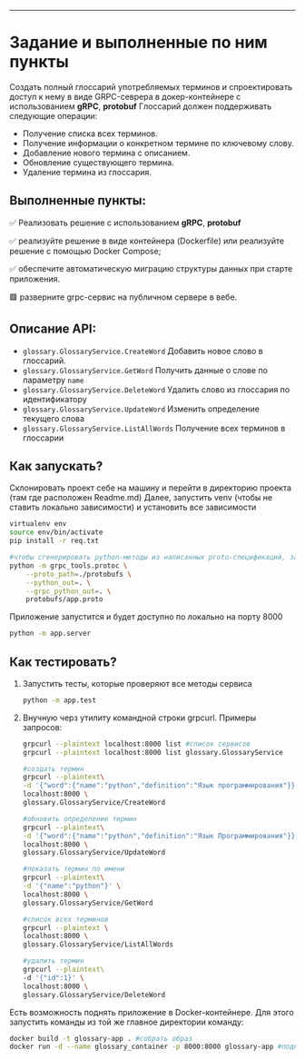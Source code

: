---

# Задание и выполненные по ним пункты

Создать полный глоссарий употребляемых терминов и спроектировать доступ к нему в виде GRPC-севрера в докер-контейнере с использованием **gRPC**, **protobuf**
Глоссарий должен поддерживать следующие операции:
- Получение списка всех терминов.
- Получение информации о конкретном термине по ключевому слову.
- Добавление нового термина с описанием.
- Обновление существующего термина.
- Удаление термина из глоссария.

## Выполненные пункты:
✅ Реализовать решение с использованием **gRPC**, **protobuf**

✅ реализуйте  решение в виде контейнера (Dockerfile) или реализуйте решение с помощью Docker Compose; 

✅ обеспечите автоматическую миграцию структуры данных при старте приложения. 

🟩 разверните grpc-сервис на публичном сервере в вебе. 

## Описание API:

- `glossary.GlossaryService.CreateWord`  Добавить новое слово в глоссарий.
- `glossary.GlossaryService.GetWord` Получить данные о слове по параметру `name`
- `glossary.GlossaryService.DeleteWord`  Удалить слово из глоссария по идентификатору 
- `glossary.GlossaryService.UpdateWord` Изменить определение текущего слова  
- `glossary.GlossaryService.ListAllWords` Получение всех терминов в глоссарии

## Как запускать?

Склонировать проект себе на машину и перейти в директорию проекта (там где расположен Readme.md)
Далее, запустить venv (чтобы не ставить локально зависимости) и установить все зависимости
   ```bash
   virtualenv env
   source env/bin/activate
   pip install -r req.txt

   #чтобы сгенерировать python-методы из написанных proto-спецификаций, запускалась команда (можно пропустить этот пункт тк файлы уже есть в репозитории)
   python -m grpc_tools.protoc \
       --proto_path=./protobufs \
       --python_out=. \
       --grpc_python_out=. \
       protobufs/app.proto
   ```

Приложение запустится и будет доступно по локально на порту 8000
   ```bash
   python -m app.server
   ```

## Как тестировать?

1) Запустить тесты, которые проверяют все методы сервиса
   ```bash
   python -m app.test
   ```

2) Внучную черз утилиту командной строки grpcurl. Примеры запросов:
   ```bash
   grpcurl --plaintext localhost:8000 list #список сервисов
   grpcurl --plaintext localhost:8000 list glossary.GlossaryService

   #создать термин
   grpcurl --plaintext\
   -d '{"word":{"name":"python","definition":"Язык программирования"}}' \
   localhost:8000 \
   glossary.GlossaryService/CreateWord

   #обновить определение термин
   grpcurl --plaintext\
   -d '{"word":{"name":"python","definition":"Язык Программирования"}}' \
   localhost:8000 \
   glossary.GlossaryService/UpdateWord

   #показать термин по имени
   grpcurl --plaintext\
   -d '{"name":"python"}' \
   localhost:8000 \
   glossary.GlossaryService/GetWord

   #список всех терминов
   grpcurl --plaintext \ 
   localhost:8000 \
   glossary.GlossaryService/ListAllWords

   #удалить термин 
   grpcurl --plaintext\ 
   -d '{"id":1}' \
   localhost:8000 \                     
   glossary.GlossaryService/DeleteWord
   ```

Eсть возможность поднять приложение в Docker-контейнере. Для этого запустить команды из той же главное директории команду:
   ```bash
   docker build -t glossary-app . #собрать образ
   docker run -d --name glossary_container -p 8000:8000 glossary-app #поднять контейнер с приложением
   ```

